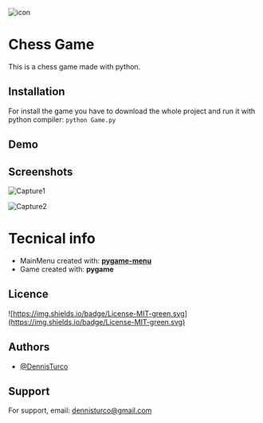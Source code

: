 ![icon](https://user-images.githubusercontent.com/57963761/230503459-79155b02-d96e-4964-96c4-c4b9cef30872.png)

# Chess Game

This is a chess game made with python.

## Installation

For install the game you have to download the whole project and run it with python compiler:
`python Game.py`

## Demo

## Screenshots

![Capture1](https://user-images.githubusercontent.com/57963761/230503243-f7d41579-0b0d-40de-96f6-a5df39ea9648.PNG)

![Capture2](https://user-images.githubusercontent.com/57963761/230503247-59ca99c9-90ac-4245-aa7c-3facc848d99e.PNG)

# Tecnical info
* MainMenu created with: **[pygame-menu](https://pygame-menu.readthedocs.io/en/latest/_source/create_menu.html)**
* Game created with: **pygame**

## Licence

![https://img.shields.io/badge/License-MIT-green.svg](https://img.shields.io/badge/License-MIT-green.svg)

## Authors

- [@DennisTurco](https://www.github.com/DennisTurco)

## Support

For support, email: [dennisturco@gmail.com](mailto:dennisturco@gmail.com)

